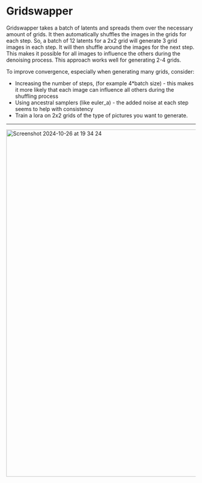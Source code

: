 # Gridswapper
Gridswapper takes a batch of latents and spreads them over the necessary amount of grids. It then automatically shuffles the images in the grids for each step.
So, a batch of 12 latents for a 2x2 grid will generate 3 grid images in each step. It will then shuffle around the images for the next step. This makes it possible for all images to influence the others during the denoising process.
This approach works well for generating 2-4 grids. 


To improve convergence, especially when generating many grids, consider:

* Increasing the number of steps, (for example 4*batch size) - this makes it more likely that each image can influence all others during the shuffling process
* Using ancestral samplers (like euler_a) - the added noise at each step seems to help with consistency
* Train a lora on 2x2 grids of the type of pictures you want to generate.

---


<img width="920" alt="Screenshot 2024-10-26 at 19 34 24" src="https://github.com/user-attachments/assets/d5255c85-946f-4322-919c-d42c67a3ec92">
